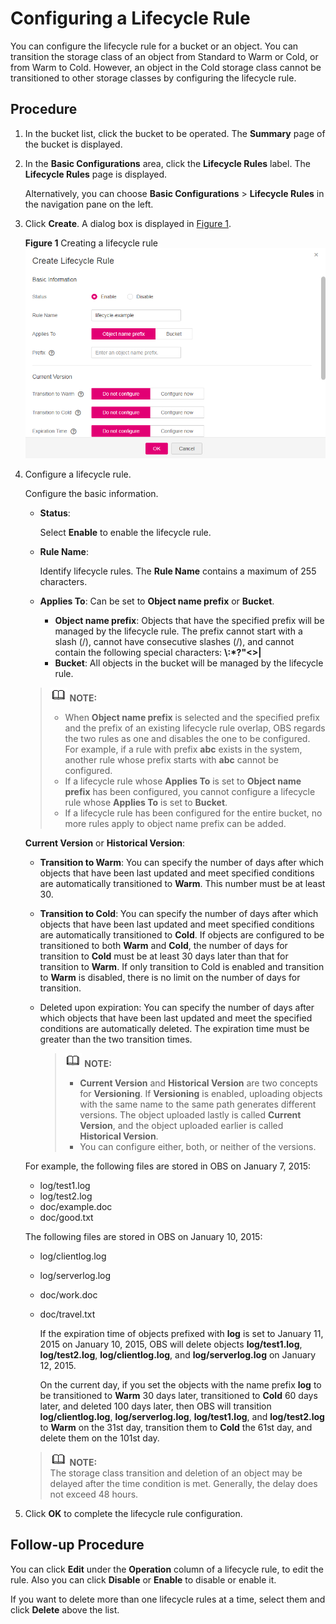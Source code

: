 # Configuring a Lifecycle Rule<a name="obs_03_0335"></a>

You can configure the lifecycle rule for a bucket or an object. You can transition the storage class of an object from Standard to Warm or Cold, or from Warm to Cold. However, an object in the Cold storage class cannot be transitioned to other storage classes by configuring the lifecycle rule.

## Procedure<a name="section4422459618019"></a>

1.  In the bucket list, click the bucket to be operated. The  **Summary**  page of the bucket is displayed.
2.  In the  **Basic Configurations**  area, click the  **Lifecycle Rules**  label. The  **Lifecycle Rules**  page is displayed.

    Alternatively, you can choose  **Basic Configurations**  \>  **Lifecycle Rules**  in the navigation pane on the left.

3.  Click  **Create**. A dialog box is displayed in  [Figure 1](#fig30958876193536).

    **Figure  1**  Creating a lifecycle rule<a name="fig30958876193536"></a>  
    ![](figures/creating-a-lifecycle-rule.png "creating-a-lifecycle-rule")

4.  Configure a lifecycle rule.

    Configure the basic information.

    -   **Status**: 

        Select  **Enable**  to enable the lifecycle rule.

    -   **Rule Name**: 

        Identify lifecycle rules. The  **Rule Name**  contains a maximum of 255 characters.

    -   **Applies To**: Can be set to  **Object name prefix**  or  **Bucket**.
        -   **Object name prefix**: Objects that have the specified prefix will be managed by the lifecycle rule. The prefix cannot start with a slash \(/\), cannot have consecutive slashes \(/\), and cannot contain the following special characters:  **\\:\*?"<\>|**
        -   **Bucket**: All objects in the bucket will be managed by the lifecycle rule.

    >![](public_sys-resources/icon-note.gif) **NOTE:**   
    >-   When  **Object name prefix**  is selected and the specified prefix and the prefix of an existing lifecycle rule overlap, OBS regards the two rules as one and disables the one to be configured. For example, if a rule with prefix  **abc**  exists in the system, another rule whose prefix starts with  **abc**  cannot be configured.  
    >-   If a lifecycle rule whose  **Applies To**  is set to  **Object name prefix**  has been configured, you cannot configure a lifecycle rule whose  **Applies To**  is set to  **Bucket**.  
    >-   If a lifecycle rule has been configured for the entire bucket, no more rules apply to object name prefix can be added.  

    **Current Version**  or  **Historical Version**:

    -   **Transition to Warm**: You can specify the number of days after which objects that have been last updated and meet specified conditions are automatically transitioned to  **Warm**. This number must be at least 30.
    -   **Transition to Cold**: You can specify the number of days after which objects that have been last updated and meet specified conditions are automatically transitioned to  **Cold**. If objects are configured to be transitioned to both  **Warm**  and  **Cold**, the number of days for transition to  **Cold**  must be at least 30 days later than that for transition to  **Warm**. If only transition to Cold is enabled and transition to  **Warm**  is disabled, there is no limit on the number of days for transition.
    -   Deleted upon expiration: You can specify the number of days after which objects that have been last updated and meet the specified conditions are automatically deleted. The expiration time must be greater than the two transition times.

        >![](public_sys-resources/icon-note.gif) **NOTE:**   
        >-   **Current Version**  and  **Historical Version**  are two concepts for  **Versioning**. If  **Versioning**  is enabled, uploading objects with the same name to the same path generates different versions. The object uploaded lastly is called  **Current Version**, and the object uploaded earlier is called  **Historical Version**.  
        >-   You can configure either, both, or neither of the versions.  


    For example, the following files are stored in OBS on January 7, 2015:

    -   log/test1.log
    -   log/test2.log
    -   doc/example.doc
    -   doc/good.txt

    The following files are stored in OBS on January 10, 2015:

    -   log/clientlog.log
    -   log/serverlog.log
    -   doc/work.doc
    -   doc/travel.txt

        If the expiration time of objects prefixed with  **log**  is set to January 11, 2015 on January 10, 2015, OBS will delete objects  **log/test1.log**,  **log/test2.log**,  **log/clientlog.log**, and  **log/serverlog.log**  on January 12, 2015.

        On the current day, if you set the objects with the name prefix  **log**  to be transitioned to  **Warm**  30 days later, transitioned to  **Cold**  60 days later, and deleted 100 days later, then OBS will transition  **log/clientlog.log**,  **log/serverlog.log**,  **log/test1.log**, and  **log/test2.log**  to  **Warm**  on the 31st day, transition them to  **Cold**  the 61st day, and delete them on the 101st day.

    >![](public_sys-resources/icon-note.gif) **NOTE:**   
    >The storage class transition and deletion of an object may be delayed after the time condition is met. Generally, the delay does not exceed 48 hours.  

5.  Click  **OK**  to complete the lifecycle rule configuration.

## Follow-up Procedure<a name="section1589011665116"></a>

You can click  **Edit**  under the  **Operation**  column of a lifecycle rule, to edit the rule. Also you can click  **Disable**  or  **Enable**  to disable or enable it.

If you want to delete more than one lifecycle rules at a time, select them and click  **Delete**  above the list.

